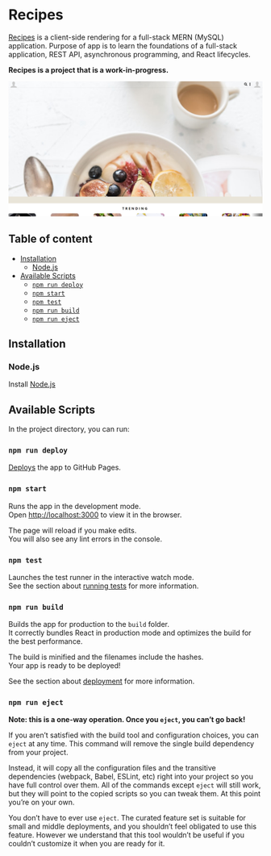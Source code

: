# Recipes

[Recipes](https://michulee.com/recipes/) is a client-side rendering for a full-stack MERN (MySQL) application. Purpose of app is to learn the foundations of a full-stack application, REST API, asynchronous programming, and React lifecycles.

**Recipes is a project that is a work-in-progress.**

![Recipes Desktop](/client/src/assets/recipes.png)

## Table of content

- [Installation](#installation)
    - [Node.js](#Node.js)
- [Available Scripts](#available-scripts)
    - [`npm run deploy`](#npm-run-deploy)
    - [`npm start`](#npm-start)
	- [`npm test`](#npm-test)
	- [`npm run build`](#npm-run-build)
	- [`npm run eject`](#npm-run-eject)

## Installation

### Node.js

Install [Node.js](https://nodejs.org/en/download/)

## Available Scripts

In the project directory, you can run:

### `npm run deploy`

[Deploys](https://create-react-app.dev/docs/deployment/#github-pages) the app to GitHub Pages.

### `npm start`

Runs the app in the development mode.\
Open [http://localhost:3000](http://localhost:3000) to view it in the browser.

The page will reload if you make edits.\
You will also see any lint errors in the console.

### `npm test`

Launches the test runner in the interactive watch mode.\
See the section about [running tests](https://facebook.github.io/create-react-app/docs/running-tests) for more information.

### `npm run build`

Builds the app for production to the `build` folder.\
It correctly bundles React in production mode and optimizes the build for the best performance.

The build is minified and the filenames include the hashes.\
Your app is ready to be deployed!

See the section about [deployment](https://facebook.github.io/create-react-app/docs/deployment) for more information.

### `npm run eject`

**Note: this is a one-way operation. Once you `eject`, you can’t go back!**

If you aren’t satisfied with the build tool and configuration choices, you can `eject` at any time. This command will remove the single build dependency from your project.

Instead, it will copy all the configuration files and the transitive dependencies (webpack, Babel, ESLint, etc) right into your project so you have full control over them. All of the commands except `eject` will still work, but they will point to the copied scripts so you can tweak them. At this point you’re on your own.

You don’t have to ever use `eject`. The curated feature set is suitable for small and middle deployments, and you shouldn’t feel obligated to use this feature. However we understand that this tool wouldn’t be useful if you couldn’t customize it when you are ready for it.
